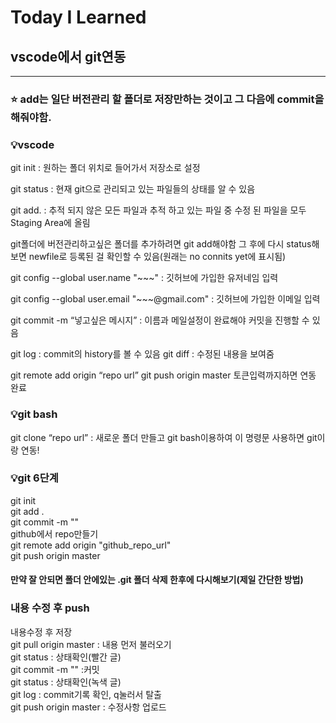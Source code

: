 # Today I Learned

## vscode에서 git연동
---

### ⭐ add는 일단 버전관리 할 폴더로 저장만하는 것이고 그 다음에 commit을 해줘야함.




### 💡vscode
git init : 원하는 폴더 위치로 들어가서 저장소로 설정

git status : 현재 git으로 관리되고 있는 파일들의 상태를 알 수 있음

git add. : 추적 되지 않은 모든 파일과 추적 하고 있는 파일 중 수정 된 파일을 모두 Staging Area에 올림

git폴더에 버전관리하고싶은 폴더를 추가하려면 git add해야함
그 후에 다시 status해보면 newfile로 등록된 걸 확인할 수 있음(원래는 no connits yet에 표시됨)

git config --global user.name "~~~" : 깃허브에 가입한 유저네임 입력

git config --global user.email "~~~@gmail.com" : 깃허브에 가입한 이메일 입력

git commit -m “넣고싶은 메시지” : 이름과 메일설정이 완료해야 커밋을 진행할 수 있음

git log : commit의 history를 볼 수 있음
git diff : 수정된 내용을 보여줌

git  remote add origin “repo url”
git push origin master 토큰입력까지하면 연동 완료


### 💡git bash

git clone “repo url” : 새로운 폴더 만들고 git bash이용하여 이 명령문 사용하면 git이랑 연동!


### 💡git 6단계
git init  
git add .  
git commit -m ""  
github에서 repo만들기  
git remote add origin "github_repo_url"  
git push origin master  


#### 만약 잘 안되면 폴더 안에있는 .git 폴더 삭제 한후에 다시해보기(제일 간단한 방법) 


### 내용 수정 후 push
내용수정 후 저장  
git pull origin master : 내용 먼저 불러오기  
git status : 상태확인(빨간 글)  
git commit -m "" :커밋  
git status : 상태확인(녹색 글)  
git log : commit기록 확인, q눌러서 탈출  
git push origin master : 수정사항 업로드 

